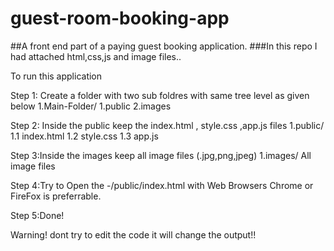 # guest-room-booking-app
##A front end part of a paying guest booking application.
###In this repo I had attached html,css,js and image files..


To run this application 


  Step 1: Create a folder with two sub foldres with same tree level as given below
          1.Main-Folder/ 
                      1.public
                      2.images
                      
                      
  Step 2: Inside the public keep the index.html , style.css ,app.js files 
          1.public/
            1.1 index.html
            1.2 style.css
            1.3 app.js
            
            
  Step 3:Inside the images keep all image files (.jpg,png,jpeg)
        1.images/
              All image files
              
              
  Step 4:Try to Open the -/public/index.html with Web Browsers Chrome or FireFox is preferrable.
  
  
  Step 5:Done!
  
  
  
  Warning! dont try to edit the code it will change the output!!
